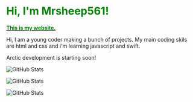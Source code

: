 <h1> <strong style="color: green"> Hi, I'm Mrsheep561! </strong> </h1>
<a href=""> <strong style="color: green"> This is my website. </strong></a>
<p> Hi, I am a young coder making a bunch of projects.
My main coding skils are html and css and i'm learning javascript and swift.</p>
<p>
  Arctic development is starting soon!
</p>

![GitHub Stats](https://github-readme-stats.vercel.app/api?username=Mrsheep561&theme=radical&show_icons=true&hide_border=true&count_private=true)

![GitHub Stats](https://github-readme-stats.vercel.app/api/top-langs/?username=Mrsheep561&theme=radical&show_icons=true&hide_border=true&layout=compact)

![GitHub Stats](https://github-readme-streak-stats.herokuapp.com/?user=Mrsheep561&theme=radical&hide_border=true)
